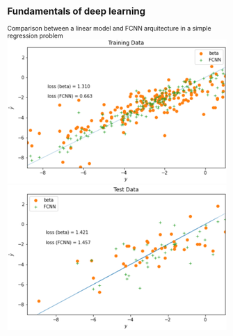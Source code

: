 ## Fundamentals of deep learning

Comparison between a linear model and FCNN arquitecture in a simple regression problem
![](imgs/training_data.png)
![](imgs/test_data.png)
